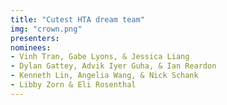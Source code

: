 ```yaml
---
title: "Cutest HTA dream team"
img: "crown.png"
presenters:
nominees:
- Vinh Tran, Gabe Lyons, & Jessica Liang
- Dylan Gattey, Advik Iyer Guha, & Ian Reardon
- Kenneth Lin, Angelia Wang, & Nick Schank 
- Libby Zorn & Eli Rosenthal
---
```

